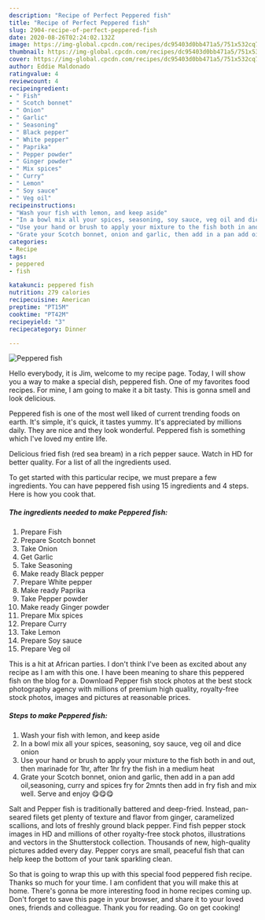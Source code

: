 ```yaml
---
description: "Recipe of Perfect Peppered fish"
title: "Recipe of Perfect Peppered fish"
slug: 2904-recipe-of-perfect-peppered-fish
date: 2020-08-26T02:24:02.132Z
image: https://img-global.cpcdn.com/recipes/dc95403d0bb471a5/751x532cq70/peppered-fish-recipe-main-photo.jpg
thumbnail: https://img-global.cpcdn.com/recipes/dc95403d0bb471a5/751x532cq70/peppered-fish-recipe-main-photo.jpg
cover: https://img-global.cpcdn.com/recipes/dc95403d0bb471a5/751x532cq70/peppered-fish-recipe-main-photo.jpg
author: Eddie Maldonado
ratingvalue: 4
reviewcount: 4
recipeingredient:
- " Fish"
- " Scotch bonnet"
- " Onion"
- " Garlic"
- " Seasoning"
- " Black pepper"
- " White pepper"
- " Paprika"
- " Pepper powder"
- " Ginger powder"
- " Mix spices"
- " Curry"
- " Lemon"
- " Soy sauce"
- " Veg oil"
recipeinstructions:
- "Wash your fish with lemon, and keep aside"
- "In a bowl mix all your spices, seasoning, soy sauce, veg oil and dice onion"
- "Use your hand or brush to apply your mixture to the fish both in and out, then marinade for 1hr, after 1hr fry the fish in a medium heat"
- "Grate your Scotch bonnet, onion and garlic, then add in a pan add oil,seasoning, curry and spices fry for 2mnts then add in fry fish and mix well. Serve and enjoy 😋😋😋"
categories:
- Recipe
tags:
- peppered
- fish

katakunci: peppered fish 
nutrition: 279 calories
recipecuisine: American
preptime: "PT15M"
cooktime: "PT42M"
recipeyield: "3"
recipecategory: Dinner

---
```



![Peppered fish](https://img-global.cpcdn.com/recipes/dc95403d0bb471a5/751x532cq70/peppered-fish-recipe-main-photo.jpg)

Hello everybody, it is Jim, welcome to my recipe page. Today, I will show you a way to make a special dish, peppered fish. One of my favorites food recipes. For mine, I am going to make it a bit tasty. This is gonna smell and look delicious.

Peppered fish is one of the most well liked of current trending foods on earth. It's simple, it's quick, it tastes yummy. It's appreciated by millions daily. They are nice and they look wonderful. Peppered fish is something which I've loved my entire life.

Delicious fried fish (red sea bream) in a rich pepper sauce. Watch in HD for better quality. For a list of all the ingredients used.


To get started with this particular recipe, we must prepare a few ingredients. You can have peppered fish using 15 ingredients and 4 steps. Here is how you cook that.

<!--inarticleads1-->

##### The ingredients needed to make Peppered fish:

1. Prepare  Fish
1. Prepare  Scotch bonnet
1. Take  Onion
1. Get  Garlic
1. Take  Seasoning
1. Make ready  Black pepper
1. Prepare  White pepper
1. Make ready  Paprika
1. Take  Pepper powder
1. Make ready  Ginger powder
1. Prepare  Mix spices
1. Prepare  Curry
1. Take  Lemon
1. Prepare  Soy sauce
1. Prepare  Veg oil


This is a hit at African parties. I don&#39;t think I&#39;ve been as excited about any recipe as I am with this one. I have been meaning to share this peppered fish on the blog for a. Download Pepper fish stock photos at the best stock photography agency with millions of premium high quality, royalty-free stock photos, images and pictures at reasonable prices. 

<!--inarticleads2-->

##### Steps to make Peppered fish:

1. Wash your fish with lemon, and keep aside
1. In a bowl mix all your spices, seasoning, soy sauce, veg oil and dice onion
1. Use your hand or brush to apply your mixture to the fish both in and out, then marinade for 1hr, after 1hr fry the fish in a medium heat
1. Grate your Scotch bonnet, onion and garlic, then add in a pan add oil,seasoning, curry and spices fry for 2mnts then add in fry fish and mix well. Serve and enjoy 😋😋😋


Salt and Pepper fish is traditionally battered and deep-fried. Instead, pan-seared filets get plenty of texture and flavor from ginger, caramelized scallions, and lots of freshly ground black pepper. Find fish pepper stock images in HD and millions of other royalty-free stock photos, illustrations and vectors in the Shutterstock collection. Thousands of new, high-quality pictures added every day. Pepper corys are small, peaceful fish that can help keep the bottom of your tank sparkling clean. 

So that is going to wrap this up with this special food peppered fish recipe. Thanks so much for your time. I am confident that you will make this at home. There's gonna be more interesting food in home recipes coming up. Don't forget to save this page in your browser, and share it to your loved ones, friends and colleague. Thank you for reading. Go on get cooking!
